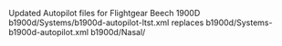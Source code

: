 Updated Autopilot files for Flightgear Beech 1900D
b1900d/Systems/b1900d-autopilot-ltst.xml replaces b1900d/Systems-b1900d-autopilot.xml
b1900d/Nasal/
